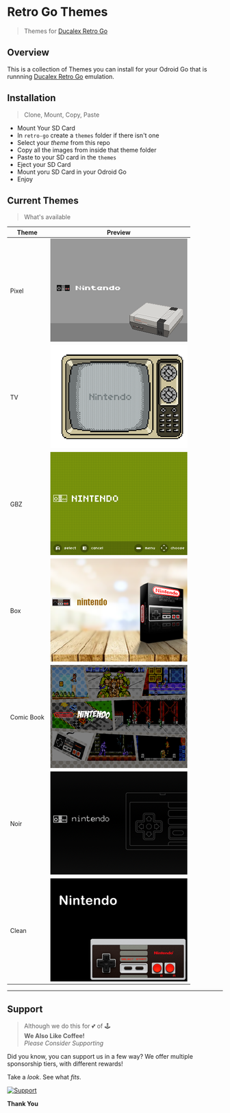 # Retro Go Themes
> Themes for [Ducalex Retro Go](https://github.com/ducalex/retro-go)

## Overview

This is a collection of Themes you can install for your Odroid Go that is runnning [Ducalex Retro Go](https://github.com/ducalex/retro-go) emulation.

## Installation
> Clone, Mount, Copy, Paste

* Mount Your SD Card
* In `retro-go` create a `themes` folder if there isn't one
* Select your *theme* from this repo
* Copy all the images from inside that theme folder
* Paste to your SD card in the `themes`
* Eject your SD Card
* Mount yoru SD Card in your Odroid Go
* Enjoy

## Current Themes
> What's available

| Theme | Preview |
|--|--|
| Pixel | ![Pixel](previews/pixel.png)|
| TV | ![Pixel](previews/tv.png)|
| GBZ | ![Clean](previews/GBZ.png)|
| Box | ![Box](previews/box.png)|
| Comic Book | ![Comic Book](previews/comicbook.png)|
| Noir | ![Noir](previews/noir.png)|
| Clean | ![Clean](previews/clean.png)|



-----



## Support

> Although we do this for 💕 of 🕹️<br/>
> **We Also Like Coffee!** <br/>
> *Please Consider Supporting* <br/>

Did you know, you can support us in a few way? We offer multiple sponsorship tiers, with different rewards!

Take a *look*.
See what *fits*.

 [![Support](https://raw.githubusercontent.com/retro-esp32/RetroESP32/master/Assets/sponsor.jpg)](https://github.com/sponsors/32teeth)

**Thank You**
